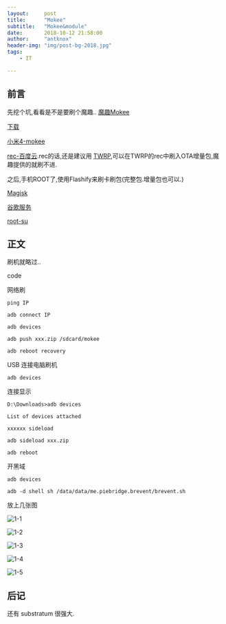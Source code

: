 ```yaml
---
layout:     post
title:      "Mokee"
subtitle:   "Mokee&module"
date:       2018-10-12 21:58:00
author:     "antknox"
header-img: "img/post-bg-2018.jpg"
tags:
    - IT

---
```



## 前言

 先挖个坑,看看是不是要刷个魔趣..
 [魔趣Mokee](https://www.mokeedev.com/)

 [下载](https://download.mokeedev.com/)

 [小米4-mokee](https://download.mokeedev.com/?device=cancro)

 [rec-百度云](https://pan.baidu.com/s/1ht2x63i).rec的话,还是建议用 [TWRP](https://dl.twrp.me/cancro/),可以在TWRP的rec中刷入OTA增量包,魔趣提供的就刷不进. 

 之后,手机ROOT了,使用Flashify来刷卡刷包(完整包.增量包也可以.)

 [Magisk](https://github.com/topjohnwu/Magisk/releases)

 [谷歌服务](https://download.mokeedev.com/extras#gapps)

 [root-su](https://download.mokeedev.com/extras#addonsu)

## 正文

刷机就略过..

code

网络刷

`ping IP`

`adb connect IP`

`adb devices`

`adb push xxx.zip /sdcard/mokee`

`adb reboot recovery`


USB 连接电脑刷机

`adb devices`

连接显示

`D:\Downloads>adb devices`

`List of devices attached`

`xxxxxx sideload`

`adb sideload xxx.zip`

`adb reboot`

开黑域

`adb devices`

`adb -d shell sh /data/data/me.piebridge.brevent/brevent.sh`

放上几张图

 ![1-1](/img/in-post/post-mokee/1-1-192784538438204660.png)

 ![1-2](/img/in-post/post-mokee/1-2-16654237740214120.png)

 ![1-3](/img/in-post/post-mokee/1-3-612702794905544274.png)

 ![1-4](/img/in-post/post-mokee/1-4-468520505453577444.png)

 ![1-5](/img/in-post/post-mokee/1-5-289617779123302477.png)

## 后记

 还有 substratum 很强大.